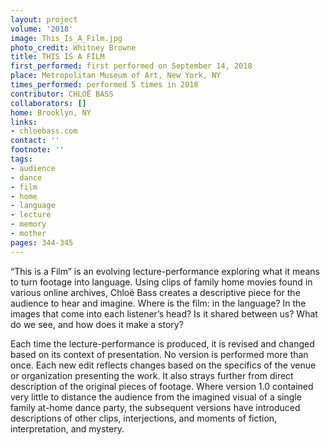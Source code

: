 ```yaml
---
layout: project
volume: '2018'
image: This_Is_A_Film.jpg
photo_credit: Whitney Browne
title: THIS IS A FILM
first_performed: first performed on September 14, 2018
place: Metropolitan Museum of Art, New York, NY
times_performed: performed 5 times in 2018
contributor: CHLOË BASS
collaborators: []
home: Brooklyn, NY
links:
- chloebass.com
contact: ''
footnote: ''
tags:
- audience
- dance
- film
- home
- language
- lecture
- memory
- mother
pages: 344-345
---
```




“This is a Film” is an evolving lecture-performance exploring what it means to turn footage into language. Using clips of family home movies found in various online archives, Chloë Bass creates a descriptive piece for the audience to hear and imagine. Where is the film: in the language? In the images that come into each listener’s head? Is it shared between us? What do we see, and how does it make a story?

Each time the lecture-performance is produced, it is revised and changed based on its context of presentation. No version is performed more than once. Each new edit reflects changes based on the specifics of the venue or organization presenting the work. It also strays further from direct description of the original pieces of footage. Where version 1.0 contained very little to distance the audience from the imagined visual of a single family at-home dance party, the subsequent versions have introduced descriptions of other clips, interjections, and moments of fiction, interpretation, and mystery.
